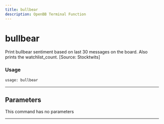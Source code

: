 ```yaml
---
title: bullbear
description: OpenBB Terminal Function
---
```


# bullbear

Print bullbear sentiment based on last 30 messages on the board. Also prints the watchlist_count. [Source: Stocktwits]

### Usage

```python
usage: bullbear
```

---

## Parameters

This command has no parameters

---

